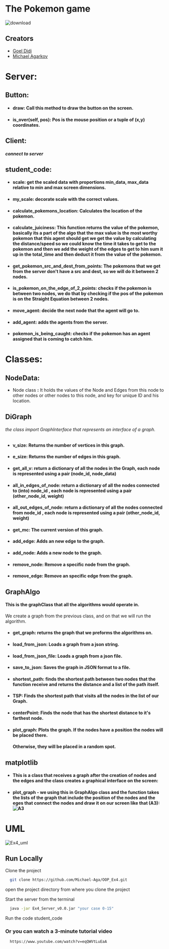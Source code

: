 # The Pokemon game

![download](https://user-images.githubusercontent.com/88629415/148658851-6ce21efa-9b6d-4032-bea4-9aef4052ca55.jpg)






## Creators

 - [Goel Didi](https://awesomeopensource.com/project/elangosundar/awesome-README-templates)
 - [Michael Agarkov](https://github.com/matiassingers/awesome-readme)




#  Server: 
## Button:
- #### draw: Call this method to draw the button on the screen.
- #### is_over(self, pos): Pos is the mouse position or a tuple of (x,y) coordinates.
## Client:
##### connect to server
## student_code:
- #### scale: get the scaled data with proportions min_data, max_data relative to min and max screen dimensions.
- #### my_scale: decorate scale with the correct values.
- #### calculate_pokemons_location: Calculates the location of the pokemon.
- #### calculate_juiciness: This function returns the value of the pokemon, basically its a part of the algo that the max value is the most worthy pokemon that this agent should get we get the value by calculating the distance/speed so we could know the time it takes to get to the pokemon and then we add the weight of the edges to get to him sum it up in the total_time and then deduct it from the value of the pokemon.
- #### get_pokemon_src_and_dest_from_points: The pokemons that we get from the server don't have a src and dest, so we will do it between 2 nodes.
- #### is_pokemon_on_the_edge_of_2_points: checks if the pokemon is between two nodes, we do that by checking if the pos of the pokemon is on the Straight Equation between 2 nodes.
- #### move_agent: decide the next node that the agent will go to.
- #### add_agent: adds the agents from the server.
- #### pokemon_is_being_caught: checks if the pokemon has an agent assigned that is coming to catch him.
#  Classes: 
## NodeData:
- Node class **:** It holds the values of the Node and Edges from this node to other nodes or other nodes to this node, and key for unique ID and his location.


## DiGraph
###### the class import GraphInterface that represents an interface of a graph.

- #### v_size: Returns the number of vertices in this graph.
- #### e_size: Returns the number of edges in this graph.
- #### get_all_v: return a dictionary of all the nodes in the Graph, each node is represented using a pair (node_id, node_data)
- #### all_in_edges_of_node: return a dictionary of all the nodes connected to (into) node_id , each node is represented using a pair (other_node_id, weight)
- #### all_out_edges_of_node: return a dictionary of all the nodes connected from node_id , each node is represented using a pair (other_node_id, weight)
- #### get_mc: The current version of this graph.
- #### add_edge: Adds an new edge to the graph.
- #### add_node: Adds a new node to the graph.
- #### remove_node: Remove a specific node from the graph.
- #### remove_edge: Remove an specific edge from the graph.

## GraphAlgo
 #### This is the graphClass that all the algorithms would operate in.

We create a graph from the previous class, and on that we will run the algorithm.
- #### get_graph: returns the graph that we preforms the algorithms on.
- #### load_from_json: Loads a graph from a json string.
- #### load_from_json_file: Loads a graph from a json file.
- #### save_to_json: Saves the graph in JSON format to a file.
- #### shortest_path: finds the shortest path between two nodes that the function receive and returns the distance and a list of the path itself.
- #### TSP: Finds the shortest path that visits all the nodes in the list of our Graph.
- #### centerPoint: Finds the node that has the shortest distance to it's farthest node.
- #### plot_graph: Plots the graph. If the nodes have a position the nodes will be placed there.
  #### Otherwise, they will be placed in a random spot.

## matplotlib
- #### This is a class that receives a graph after the creation of nodes and the edges and the class creates a graphical interface on the screen:
- #### plot_graph - we using this in GraphAlgo class and the function takes the lists of the graph that include the position of the nodes and the eges that connect the nodes and draw it on our screen like that (A3): ![A3](https://user-images.githubusercontent.com/88629415/147497833-c82c2205-0c25-449e-a7ae-293233eeab8d.png)

# UML

![Ex4_uml](https://user-images.githubusercontent.com/88629415/148675696-e866ae01-6895-4b81-9ac4-d815d84655fe.png)


## Run Locally

Clone the project

```bash
  git clone https://github.com/Michael-Aga/OOP_Ex4.git
```

open the project directory from where you clone the project

Start the server from the terminal

```bash
  java -jar Ex4_Server_v0.0.jar "your case 0-15"
```
Run the code student_code 

### Or you can watch a 3-minute tutorial video
```bash
  https://www.youtube.com/watch?v=eqQWVtLuEaA
```

